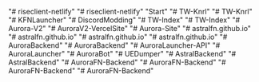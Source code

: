 "# riseclient-netlify" 
"# riseclient-netlify" 
"Start" 
"# TW-Knrl" 
"# TW-Knrl" 
"# KFNLauncher" 
"# DiscordModding" 
"# TW-Index" 
"# TW-Index" 
"# Aurora-V2" 
"# AuroraV2-VercelSite" 
"# Aurora-Site" 
"# astralfn.github.io" 
"# astralfn.github.io" 
"# astralfn.github.io" 
"# astralfn.github.io" 
"# AuroraBackend" 
"# AuroraBackend" 
"# AuroraLauncher-API" 
"# AuroraLauncher" 
"# AuroraBot" 
"# UEDumper" 
"# AstralBackend" 
"# AstralBackend" 
"# AuroraFN-Backend" 
"# AuroraFN-Backend" 
"# AuroraFN-Backend" 
"# AuroraFN-Backend" 
